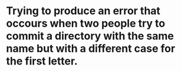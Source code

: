 # Trying to produce an error that occours when two people try to commit a directory with the same name but with a different case for the first letter.
